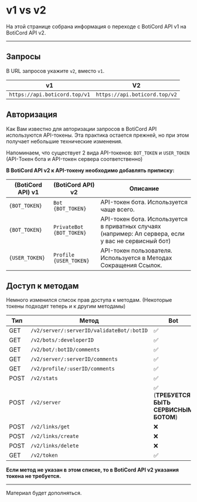 # v1 vs v2

На этой странице собрана информация о переходе с BotiCord API v1 на BotiCord API v2.
_____

## Запросы
В URL запросов укажите `v2`, вместо `v1`.

|  v1  |  V2  |
|------|------|
| `https://api.boticord.top/v1` | `https://api.boticord.top/v2` |

## Авторизация
Как Вам известно для авторизации запросов в BotiCord API используются API-токены.
Эта практика остается прежней, но при этом получает небольшие технические изменения.

Напоминаем, что существует 2 вида API-токенов: `BOT_TOKEN` и `USER_TOKEN` 
(API-Токен бота и API-токен сервера соответственно)

**В BotiCord API v2 к API-токену необходимо добавлять приписку:**

|  (BotiCord API) v1  |  (BotiCord API) v2  | Описание |
|------|------|----------|
| `{BOT_TOKEN}` | ```Bot {BOT_TOKEN}``` | API-токен бота. Используется чаще всего.
| `{BOT_TOKEN}`  | ```PrivateBot {BOT_TOKEN}``` | API-токен бота. Используется в приватных случаях (например: Ап сервера, если у вас не сервисный бот)
| `{USER_TOKEN}`  | ```Profile {USER_TOKEN}``` | API-токен пользователя. Используется в Методах Сокращения Ссылок.

## Доступ к методам
Немного изменился список прав доступа к методам. (Некоторые токены подходят теперь и к другим методамы)

| Тип | Метод | Bot | PrivateBot | Profile |
|-----|-------|-----|------------|---------|
| GET | ``/v2/server/:serverID/validateBot/:botID`` | ✅ | ✅ | ✅ |
| GET | ``/v2/bots/:developerID`` | ✅ | ✅ | ✅ |
| GET | ``/v2/bot/:botID/comments`` | ✅ | ✅ | ✅ |
| GET | ``/v2/server/:serverID/comments`` | ✅ | ✅ | ✅ |
| GET | ``/v2/profile/:userID/comments`` | ✅ | ✅ | ✅ |
| POST | ``/v2/stats`` | ✅ | ❌ | ❌ |
| POST | ``/v2/server`` | ✅ (**ТРЕБУЕТСЯ БЫТЬ СЕРВИСНЫМ БОТОМ**) | ✅ (только на разрешённых пяти серверах) | ❌ |
| POST | ``/v2/links/get`` | ❌ | ❌ | ✅ |
| POST | ``/v2/links/create`` | ❌ | ❌ | ✅ |
| POST | ``/v2/links/delete`` | ❌ | ❌ | ✅ |
| GET | ``/v2/token`` | ✅ | ✅ | ✅ |

**Если метод не указан в этом списке, то в BotiCord API v2 указания токена не требуется.**

-------

Материал будет дополняться.
